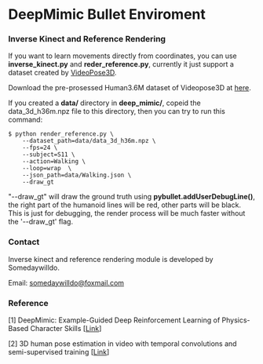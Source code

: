 # DeepMimic Bullet Enviroment

### Inverse Kinect and Reference Rendering

If you want to learn movements directly from coordinates, you can use **inverse_kinect.py** and **reder_reference.py**, currently it just support a dataset created by [VideoPose3D](https://github.com/facebookresearch/VideoPose3D).

Download the pre-prosessed Human3.6M dataset of Videopose3D at [here](https://www.dropbox.com/s/z5bwig0h6mww590/data_3d_h36m.npz?dl=0).

If you created a **data/** directory in **deep_mimic/**, copeid the data_3d_h36m.npz file to this directory, then you can try to run this command: 

```shell
$ python render_reference.py \
	--dataset_path=data/data_3d_h36m.npz \
    --fps=24 \
    --subject=S11 \
    --action=Walking \
    --loop=wrap  \
    --json_path=data/Walking.json \
    --draw_gt
```

"--draw_gt" will draw the ground truth using **pybullet.addUserDebugLine()**, the right part of the humanoid lines will be red, other parts will be black. This is just for debugging, the render process will be much faster without the '--draw_gt' flag.

### Contact

Inverse kinect and reference rendering module is developed by Somedaywilldo.

Email: somedaywilldo@foxmail.com

### Reference

[1] DeepMimic: Example-Guided Deep Reinforcement Learning of Physics-Based Character Skills [[Link](https://arxiv.org/abs/1804.02717)]

[2] 3D human pose estimation in video with temporal convolutions and semi-supervised training [[Link](https://arxiv.org/abs/1811.11742)]



